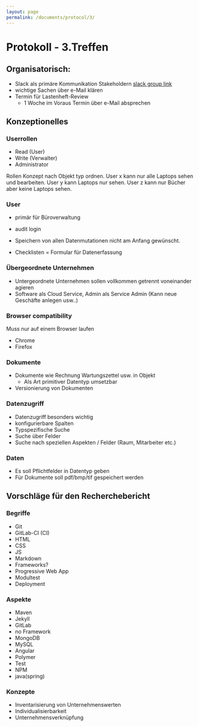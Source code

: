```yaml
---
layout: page
permalink: /documents/protocol/3/
---
```


# Protokoll - 3.Treffen

## Organisatorisch:

- Slack als primäre Kommunikation Stakeholdern [slack group link](https://join.slack.com/t/swp18-ak18/shared_invite/enQtNDY1Njg5OTQzMjIxLWZlNDU2YzRhN2MyMzU4N2ZlODljMDNiYzRmZTAyOTExMTdhM2ZiYTQ2MjE0NDFhNTExMGYxNjA2NzIyZjI5ZDY)
- wichtige Sachen über e-Mail klären
- Termin für Lastenheft-Review
    - 1 Woche im Voraus Termin über e-Mail absprechen

## Konzeptionelles

### Userrollen
- Read (User)
- Write (Verwalter)
- Administrator

Rollen Konzept nach Objekt typ ordnen. User x kann nur alle Laptops sehen und bearbeiten. User y kann Laptops nur sehen. User z kann nur Bücher aber keine Laptops sehen.


### User
- primär für Büroverwaltung
- audit login
- Speichern von allen Datenmutationen nicht am Anfang gewünscht.

- Checklisten = Formular für Datenerfassung

### Übergeordnete Unternehmen

- Untergeordnete Unternehmen sollen vollkommen getrennt voneinander agieren
- Software als Cloud Service, Admin als Service Admin (Kann neue Geschäfte anlegen usw..)


### Browser compatibility
Muss nur auf einem Browser laufen
- Chrome
- Firefox

### Dokumente
- Dokumente wie Rechnung Wartungszettel usw. in Objekt
    - Als Art primitiver Datentyp umsetzbar
- Versionierung von Dokumenten

### Datenzugriff
- Datenzugriff besonders wichtig
- konfigurierbare Spalten
- Typspezifische Suche
- Suche über Felder
- Suche nach speziellen Aspekten / Felder (Raum, Mitarbeiter etc.)

### Daten
- Es soll Pflichtfelder in Datentyp geben
- Für Dokumente soll pdf/bmp/tif gespeichert werden




## Vorschläge für den Recherchebericht

### Begriffe

- Git
- GitLab-CI (CI)
- HTML
- CSS
- JS
- Markdown
- Frameworks?
- Progressive Web App
- Modultest
- Deployment

### Aspekte

- Maven
- Jekyll
- GitLab
- no Framework
- MongoDB
- MySQL
- Angular
- Polymer
- Test
- NPM
- java(spring)

### Konzepte

- Inventarisierung von Unternehmenswerten
- Individualisierbarkeit
- Unternehmensverknüpfung

